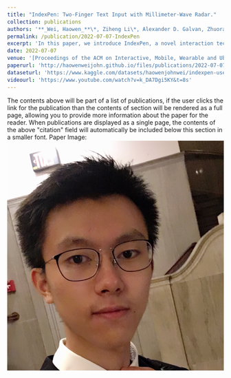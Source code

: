 ```yaml
---
title: "IndexPen: Two-Finger Text Input with Millimeter-Wave Radar."
collection: publications
authors: '**_Wei, Haowen_**\*, Ziheng Li\*, Alexander D. Galvan, Zhuoran Su, Xiao Zhang, Kaveh Pahlavan, and Erin T. Solovey.'
permalink: /publication/2022-07-07-IndexPen
excerpt: 'In this paper, we introduce IndexPen, a novel interaction technique for text input through two-finger in-air micro-gestures, enabling touch-free, effortless, tracking-based interaction, designed to mirror real-world writing. Our system is based on millimeter-wave radar sensing, and does not require instrumentation on the user. IndexPen can successfully identify 30 distinct gestures, representing the letters A-Z, as well as Space, Backspace, Enter, and a special Activation gesture to prevent unintentional input. Additionally, we include a noise class to differentiate gesture and non-gesture noise. We present our system design, including the radio frequency (RF) processing pipeline, classification model, and real-time detection algorithms. We further demonstrate our proof-of-concept system with data collected over ten days with five participants yielding 95.89% cross-validation accuracy on 31 classes (including noise). Moreover, we explore the learnability and adaptability of our system for real-world text input with 16 participants who are first-time users to IndexPen over five sessions. After each session, the pre-trained model from the previous five-user study is calibrated on the data collected so far for a new user through transfer learning. The F-1 score showed an average increase of 9.14% per session with the calibration, reaching an average of 88.3% on the last session across the 16 users. Meanwhile, we show that the users can type sentences with IndexPen at 86.2% accuracy, measured by string similarity. This work builds a foundation and vision for future interaction interfaces that could be enabled with this paradigm.'
date: 2022-07-07
venue: '[Proceedings of the ACM on Interactive, Mobile, Wearable and Ubiquitous Technologies 6, no. 2 (2022): 1-39.](https://dl.acm.org/doi/10.1145/3534601)'
paperurl: 'http://haowenweijohn.github.io/files/publications/2022-07-07-IndexPen.pdf'
dataseturl: 'https://www.kaggle.com/datasets/haowenjohnwei/indexpen-user-study'
videourl: 'https://www.youtube.com/watch?v=k_DA7Dgi5KY&t=8s'
---
```


The contents above will be part of a list of publications, if the user clicks the link for the publication than the contents of section will be rendered as a full page, allowing you to provide more information about the paper for the reader. When publications are displayed as a single page, the contents of the above "citation" field will automatically be included below this section in a smaller font.
Paper Image: ![Paper Image](../images/avatar.png)

